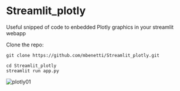 # Streamlit_plotly
Useful snipped of code to enbedded Plotly graphics in your streamlit webapp

Clone the repo:

```
git clone https://github.com/mbenetti/Streamlit_plotly.git
```

```
cd Streamlit_plotly
streamlit run app.py

```

![plotly01](https://user-images.githubusercontent.com/27162948/175808559-dda1f66c-eb07-419b-89a3-0c3e9e6b9341.gif)
